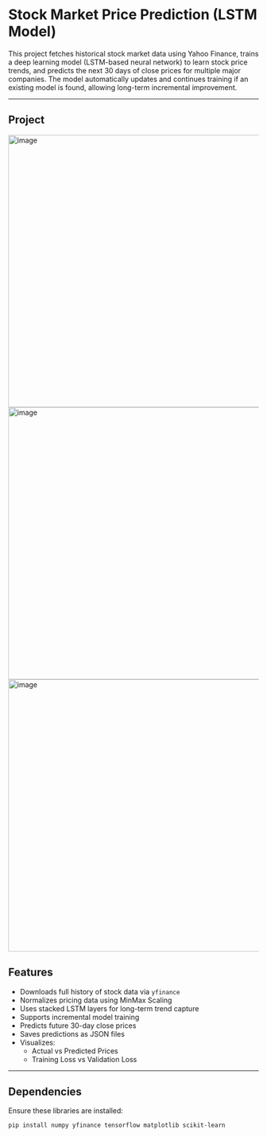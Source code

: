 # Stock Market Price Prediction (LSTM Model)

This project fetches historical stock market data using Yahoo Finance, trains a deep learning model (LSTM-based neural network) to learn stock price trends, and predicts the next 30 days of close prices for multiple major companies. The model automatically updates and continues training if an existing model is found, allowing long-term incremental improvement.

---

## Project 
<img width="1005" height="547" alt="image" src="https://github.com/user-attachments/assets/263df978-e19e-4506-a989-f1299b188707" />
<img width="1005" height="547" alt="image" src="https://github.com/user-attachments/assets/fad81f6f-ad28-4900-aad2-90c1fbbe16fc" />
<img width="1005" height="547" alt="image" src="https://github.com/user-attachments/assets/80425a74-f3e9-45bd-94c8-d3dda448c48b" />


## Features

- Downloads full history of stock data via `yfinance`
- Normalizes pricing data using MinMax Scaling
- Uses stacked LSTM layers for long-term trend capture
- Supports incremental model training
- Predicts future 30-day close prices
- Saves predictions as JSON files
- Visualizes:
  - Actual vs Predicted Prices
  - Training Loss vs Validation Loss

---

## Dependencies

Ensure these libraries are installed:

```bash
pip install numpy yfinance tensorflow matplotlib scikit-learn
